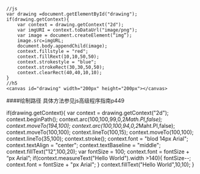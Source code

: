 	
	//js
	var drawing =document.getElementById("drawing"); 
	if(drawing.getContext){
		var context = drawing.getContext("2d");
		var imgURI = context.toDataUrl("image/png");
		var image = document.createElement(“img”);
		image.src=imgURL;
		document.body.appendChild(image);
		context.fillstyle = "red";
		context.fillRext(10,10,50,50);
		context.strokestyle = "blue";
		context.strokeRect(30,30,50,50);
		context.clearRect(40,40,10,10);
	}
	//h5
	<canvas id="drawing" width="200px" height="200px"></canvas>
####绘制路径
具体方法参见js高级程序指南p449
	
if(drawing.getContext){
	var context = drawing.getContext("2d");
	context.beginPath();
	context.arc(100,100,99,0,2*Math.PI,false);
	context.moveTo(194,100);
	context.arc(100,100,94,0,2*Maht.PI,false);
	context.moveTo(100,100);
	context.lineTo(100,15);
	context.moveTo(100,100);
	context.lineTo(35,100);
	context.stroke();
	context.font = "blod 14px Arial";
	context.textAlign = "center";
	context.textBaseline = "middle";
	context.fillText("12",100,20);
	var fontSize = 100;
	context.font = fontSize + “px Arial”;
	if(context.measureText("Hello World").width >140){
		fontSize--;
		context.font = fontSize + "px Arial";
	}
	context.fillText("Hello World",10,10);
}	